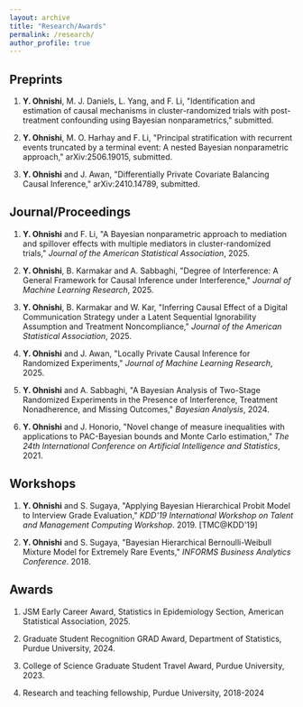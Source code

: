 ```yaml
---
layout: archive
title: "Research/Awards"
permalink: /research/
author_profile: true
---
```


<!-- {% if author.googlescholar %}
  You can also find my articles on <u><a href="{{author.googlescholar}}">my Google Scholar profile</a>.</u>
{% endif %}

{% include base_path %}

{% for post in site.publications reversed %}
  {% include archive-single.html %}
{% endfor %} -->

<!-- [Research Statement](/files/ResearchStatement.pdf) -->

Preprints
---------

1. **Y. Ohnishi**, M. J. Daniels, L. Yang, and F. Li, "Identification and estimation of causal mechanisms in cluster-randomized trials with post-treatment confounding using Bayesian nonparametrics," submitted.

1. **Y. Ohnishi**, M. O. Harhay and F. Li, "Principal stratification with recurrent events truncated by a terminal event: A nested Bayesian nonparametric approach," arXiv:2506.19015, submitted.

1. **Y. Ohnishi** and J. Awan, "Differentially Private Covariate Balancing Causal Inference," arXiv:2410.14789, submitted.


Journal/Proceedings
---------

1. **Y. Ohnishi** and F. Li, "A Bayesian nonparametric approach to mediation and spillover effects with multiple mediators in cluster-randomized trials," *Journal of the American Statistical Association*, 2025.

1. **Y. Ohnishi**, B. Karmakar and A. Sabbaghi, "Degree of Interference: A General Framework for Causal Inference under Interference," *Journal of Machine Learning Research*, 2025.

1. **Y. Ohnishi**, B. Karmakar and W. Kar, "Inferring Causal Effect of a Digital Communication Strategy under a Latent Sequential Ignorability Assumption and Treatment Noncompliance," *Journal of the American Statistical Association*, 2025.

1. **Y. Ohnishi** and J. Awan, "Locally Private Causal Inference for Randomized Experiments," *Journal of Machine Learning Research*, 2025.

1. **Y. Ohnishi** and A. Sabbaghi, "A Bayesian Analysis of Two-Stage Randomized Experiments in the Presence of Interference, Treatment Nonadherence, and Missing Outcomes," *Bayesian Analysis*, 2024.

1. **Y. Ohnishi** and J. Honorio, "Novel change of measure inequalities with applications to PAC-Bayesian bounds and Monte Carlo estimation," *The 24th International Conference on Artificial Intelligence and Statistics*, 2021.



Workshops
---------

1. **Y. Ohnishi** and S. Sugaya, "Applying Bayesian Hierarchical Probit Model to Interview Grade Evaluation," *KDD'19 International Workshop on Talent and Management Computing Workshop*. 2019. [TMC@KDD'19]

1. **Y. Ohnishi** and S. Sugaya, "Bayesian Hierarchical Bernoulli-Weibull Mixture Model for Extremely Rare Events," *INFORMS Business Analytics Conference*. 2018.


Awards
---------

1. JSM Early Career Award, Statistics in Epidemiology Section, American Statistical Association, 2025.

1. Graduate Student Recognition GRAD Award, Department of Statistics, Purdue University, 2024.

1. College of Science Graduate Student Travel Award, Purdue University, 2023.

1. Research and teaching fellowship, Purdue University, 2018-2024
